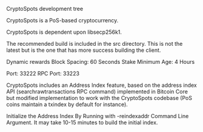 
CryptoSpots development tree

CryptoSpots is a PoS-based cryptocurrency.

CryptoSpots is dependent upon libsecp256k1.

The recommended build is included in the src directory. This is not the latest but is the one that has more success building the client.

Dynamic rewards
Block Spacing: 60 Seconds
Stake Minimum Age: 4 Hours

Port: 33222
RPC Port: 33223

CryptoSpots includes an Address Index feature, based on the address index API (searchrawtransactions RPC command) implemented in Bitcoin Core but modified implementation to work with the CryptoSpots codebase (PoS coins maintain a txindex by default for instance).

Initialize the Address Index By Running with -reindexaddr Command Line Argument.  It may take 10-15 minutes to build the initial index.


